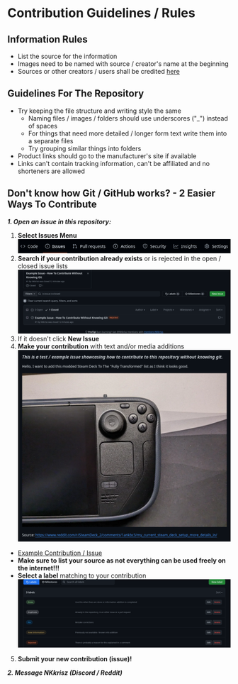 # Contribution Guidelines / Rules

## Information Rules
- List the source for the information
- Images need to be named with source / creator's name at the beginning
- Sources or other creators / users shall be credited [here](./Credits.md)

## Guidelines For The Repository
- Try keeping the file structure and writing style the same
    - Naming files / images / folders should use underscores ("_") instead of spaces
    - For things that need more detailed / longer form text write them into a separate files
    - Try grouping similar things into folders
- Product links should go to the manufacturer's site if available
- Links can't contain tracking information, can't be affiliated and no shorteners are allowed

## Don't know how Git / GitHub works? - 2 Easier Ways To Contribute

***1. Open an issue in this repository:*** 
1. **Select Issues Menu**  
![Gitub Issue Location On PC](../Images/Issues.png)
2. **Search if your contribution already exists** or is rejected in the open / closed issue lists  
![Issues List](../Images/Issues_List.png)
3. If it doesn't click **New Issue**
4. **Make your contribution** with text and/or media additions  
![Contribution](../Images/Contribution.png)
- [Example Contribution / Issue](https://github.com/NKkrisz/Steam-Deck-Guide/issues/1)
- **Make sure to list your source as not everything can be used freely on the internet!!!**
- **Select a label** matching to your contribution  
![Labels](../Images/Labels.png)
5. **Submit your new contribution (issue)!**

***2. Message NKkrisz (Discord / Reddit)***